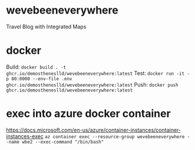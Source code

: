 # wevebeeneverywhere
Travel Blog with Integrated Maps

# docker
Build: `docker build . -t ghcr.io/demostheneslld/wevebeeneverywhere:latest`
Test: `docker run -it -p 80:8000 --env-file .env ghcr.io/demostheneslld/wevebeeneverywhere:latest`
Push: `docker push ghcr.io/demostheneslld/wevebeeneverywhere:latest`

# exec into azure docker container
https://docs.microsoft.com/en-us/azure/container-instances/container-instances-exec
`az container exec --resource-group wevebeeneverywhere --name wbe2 --exec-command "/bin/bash"`